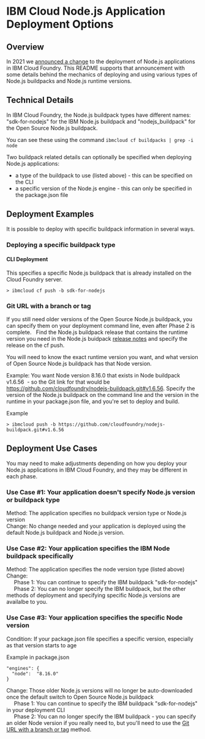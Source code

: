 # IBM Cloud Node.js Application Deployment Options

## Overview

In 2021 we [announced a change](http://ibm.biz/cf-buildpack-node-change) to the deployment of Node.js applications in IBM Cloud Foundry. This README supports that announcement with some details behind the mechanics of deploying and using various types of Node.js buildpacks and Node.js runtime versions.


## Technical Details

In IBM Cloud Foundry, the Node.js buildpack types have different names:  "sdk-for-nodejs" for the IBM Node.js buildpack and "nodejs_buildpack" for the Open Source Node.js buildpack.

You can see these using the command `ibmcloud cf buildpacks | grep -i node`

Two buildpack related details can optionally be specified when deploying Node.js applications:

* a type of the buildpack to use (listed above) - this can be specified on the CLI
* a specific version of the Node.js engine - this can only be specified in the package.json file

## Deployment Examples

It is possible to deploy with specific buildpack information in several ways.

### Deploying a specific buildpack type

#### CLI Deployment
This specifies a specific Node.js buildpack that is already installed on the Cloud Foundry server.

```
> ibmcloud cf push -b sdk-for-nodejs
```
### Git URL with a branch or tag
If you still need older versions of the Open Source Node.js buildpack, you can specify them on your deployment command line, even after Phase 2 is complete.  
Find the Node.js buildpack release that contains the runtime version you need in the Node.js buidpack [release notes](https://github.com/cloudfoundry/nodejs-buildpack/releases) and specify the release on the cf push.  

You will need to know the exact runtime version you want, and what version of Open Source Node.js buildpack has that Node version. 

Example: You want Node version 8.16.0 that exists in Node buildpack v1.6.56  - so the Git link for that would be https://github.com/cloudfoundry/nodejs-buildpack.git#v1.6.56.
Specify the version of the Node.js buildpack on the command line and the version in the runtime in your package.json file, and you're set to deploy and build.

Example
```
> ibmcloud push -b https://github.com/cloudfoundry/nodejs-buildpack.git#v1.6.56 
```
## Deployment Use Cases

You may need to make adjustments depending on how you deploy your Node.js applications in IBM Cloud Foundry, and they may be different in each phase.

### Use Case #1: Your application doesn't specify Node.js version or buildpack type

Method: The application specifies no buildpack version type or Node.js version \
Change: No change needed and your application is deployed using the default Node.js buildpack and Node.js version.  

### Use Case #2: Your application specifies the IBM Node buildpack specifically

Method: The application specifies the node version type (listed above) \
Change: \
&nbsp;&nbsp;&nbsp;&nbsp; Phase 1: You can continue to specify the IBM buildpack "sdk-for-nodejs" \
&nbsp;&nbsp;&nbsp;&nbsp; Phase 2: You can no longer specify the IBM buildpack, but the other methods of deployment and specifying specific Node.js versions are availalbe to you.

### Use Case #3: Your application specifies the specific Node version 

Condition: If your package.json file specifies a specific version, especially as that version starts to age 

Example in package.json
```
"engines": {
  "node":  "8.16.0"
}
```
Change: Those older Node.js versions will no longer be auto-downloaded once the default switch to Open Source Node.js buildpack \
 &nbsp;&nbsp;&nbsp;&nbsp; Phase 1: You can continue to specify the IBM buildpack "sdk-for-nodejs" in your deployment CLI \
 &nbsp;&nbsp;&nbsp;&nbsp; Phase 2: You can no longer specify the IBM buildpack - you can specify an older Node version if you really need to, but you'll need to use the [Git URL with a branch or tag](#Git-URL-with-a-branch-or-tag) method. 

